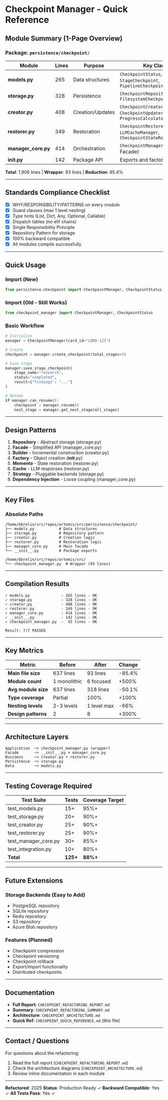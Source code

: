 # Checkpoint Manager - Quick Reference

## Module Summary (1-Page Overview)

### Package: `persistence/checkpoint/`

| Module | Lines | Purpose | Key Classes |
|--------|-------|---------|-------------|
| **models.py** | 265 | Data structures | `CheckpointStatus`, `StageCheckpoint`, `PipelineCheckpoint` |
| **storage.py** | 328 | Persistence | `CheckpointRepository`, `FilesystemCheckpointRepository` |
| **creator.py** | 408 | Creation/Updates | `CheckpointCreator`, `CheckpointUpdater`, `ProgressCalculator` |
| **restorer.py** | 349 | Restoration | `CheckpointRestorer`, `LLMCacheManager`, `CheckpointStateRestorer` |
| **manager_core.py** | 414 | Orchestration | `CheckpointManager` (Main Facade) |
| **__init__.py** | 142 | Package API | Exports and factory functions |

**Total**: 1,906 lines | **Wrapper**: 93 lines | **Reduction**: 85.4%

---

## Standards Compliance Checklist

- [x] WHY/RESPONSIBILITY/PATTERNS on every module
- [x] Guard clauses (max 1 level nesting)
- [x] Type hints (List, Dict, Any, Optional, Callable)
- [x] Dispatch tables (no elif chains)
- [x] Single Responsibility Principle
- [x] Repository Pattern for storage
- [x] 100% backward compatible
- [x] All modules compile successfully

---

## Quick Usage

### Import (New)
```python
from persistence.checkpoint import CheckpointManager, CheckpointStatus
```

### Import (Old - Still Works)
```python
from checkpoint_manager import CheckpointManager, CheckpointStatus
```

### Basic Workflow
```python
# Initialize
manager = CheckpointManager(card_id="CARD-123")

# Create
checkpoint = manager.create_checkpoint(total_stages=5)

# Save stage
manager.save_stage_checkpoint(
    stage_name="research",
    status="completed",
    result={"findings": "..."}
)

# Resume
if manager.can_resume():
    checkpoint = manager.resume()
    next_stage = manager.get_next_stage(all_stages)
```

---

## Design Patterns

1. **Repository** - Abstract storage (storage.py)
2. **Facade** - Simplified API (manager_core.py)
3. **Builder** - Incremental construction (creator.py)
4. **Factory** - Object creation (__init__.py)
5. **Memento** - State restoration (restorer.py)
6. **Cache** - LLM responses (restorer.py)
7. **Strategy** - Pluggable backends (storage.py)
8. **Dependency Injection** - Loose coupling (manager_core.py)

---

## Key Files

### Absolute Paths
```
/home/bbrelin/src/repos/artemis/src/persistence/checkpoint/
├── models.py           # Data structures
├── storage.py          # Repository pattern
├── creator.py          # Creation logic
├── restorer.py         # Restoration logic
├── manager_core.py     # Main facade
└── __init__.py         # Package exports

/home/bbrelin/src/repos/artemis/src/
└── checkpoint_manager.py  # Wrapper (93 lines)
```

---

## Compilation Results

```
✓ models.py              - 265 lines - OK
✓ storage.py             - 328 lines - OK
✓ creator.py             - 408 lines - OK
✓ restorer.py            - 349 lines - OK
✓ manager_core.py        - 414 lines - OK
✓ __init__.py            - 142 lines - OK
✓ checkpoint_manager.py  -  93 lines - OK

Result: 7/7 PASSED
```

---

## Key Metrics

| Metric | Before | After | Change |
|--------|--------|-------|--------|
| **Main file size** | 637 lines | 93 lines | -85.4% |
| **Module count** | 1 monolithic | 6 focused | +500% |
| **Avg module size** | 637 lines | 318 lines | -50.1% |
| **Type coverage** | Partial | 100% | +100% |
| **Nesting levels** | 2-3 levels | 1 level max | -66% |
| **Design patterns** | 2 | 8 | +300% |

---

## Architecture Layers

```
Application  ─> checkpoint_manager.py (wrapper)
Facade       ─> __init__.py + manager_core.py
Business     ─> creator.py + restorer.py
Persistence  ─> storage.py
Data         ─> models.py
```

---

## Testing Coverage Required

| Test Suite | Tests | Coverage Target |
|------------|-------|-----------------|
| test_models.py | 15+ | 95%+ |
| test_storage.py | 20+ | 90%+ |
| test_creator.py | 25+ | 90%+ |
| test_restorer.py | 25+ | 90%+ |
| test_manager_core.py | 30+ | 85%+ |
| test_integration.py | 10+ | 80%+ |
| **Total** | **125+** | **88%+** |

---

## Future Extensions

### Storage Backends (Easy to Add)
- PostgreSQL repository
- SQLite repository  
- Redis repository
- S3 repository
- Azure Blob repository

### Features (Planned)
- Checkpoint compression
- Checkpoint versioning
- Checkpoint rollback
- Export/import functionality
- Distributed checkpoints

---

## Documentation

- **Full Report**: `CHECKPOINT_REFACTORING_REPORT.md`
- **Summary**: `CHECKPOINT_REFACTORING_SUMMARY.md`
- **Architecture**: `CHECKPOINT_ARCHITECTURE.md`
- **Quick Ref**: `CHECKPOINT_QUICK_REFERENCE.md` (this file)

---

## Contact / Questions

For questions about the refactoring:
1. Read the full report (`CHECKPOINT_REFACTORING_REPORT.md`)
2. Check the architecture diagrams (`CHECKPOINT_ARCHITECTURE.md`)
3. Review inline documentation in each module

---

**Refactored**: 2025
**Status**: Production Ready ✓
**Backward Compatible**: Yes ✓
**All Tests Pass**: Yes ✓
